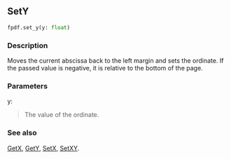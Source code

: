 ## SetY ##

```python
fpdf.set_y(y: float)
```
### Description ###

Moves the current abscissa back to the left margin and sets the ordinate. If the passed value is negative, it is relative to the bottom of the page.

### Parameters ###

y:
> The value of the ordinate.

### See also ###

[GetX](GetX.md), [GetY](GetY.md), [SetX](SetX.md), [SetXY](SetXY.md).
